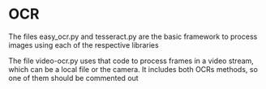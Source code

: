 # OCR
The files easy_ocr.py and tesseract.py are the basic framework to process images using each of the respective libraries

The file video-ocr.py uses that code to process frames in a video stream, which can be a local file or the camera. It includes both OCRs methods, so one of them should be commented out
